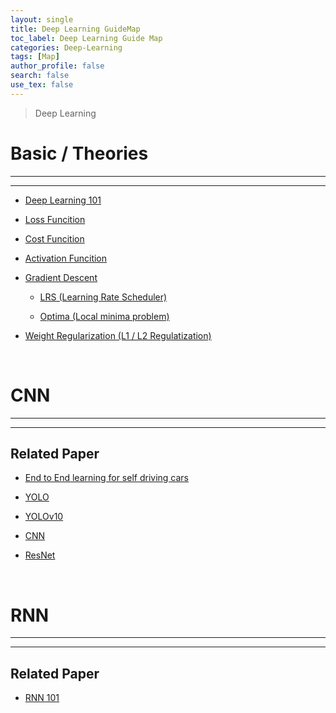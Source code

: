 ```yaml
---
layout: single
title: Deep Learning GuideMap
toc_label: Deep Learning Guide Map
categories: Deep-Learning
tags: [Map]
author_profile: false
search: false
use_tex: false
---
```


> Deep Learning

# Basic / Theories

<hr>
<hr>

- [Deep Learning 101]({{site.url}}/deep-learning/deep-learning-101)

- [Loss Funcition]({{site.url}}/deep-learning/loss-function)

- [Cost Funcition]({{site.url}}/deep-learning/cost-function)

- [Activation Funcition]({{site.url}}/deep-learning/activation-function)

- [Gradient Descent]({{site.url}}/machine-learning/gradient-descent)

    - [LRS (Learning Rate Scheduler)]({{site.url}}/machine-learning/learning-rate-scheduler)

    - [Optima (Local minima problem)]({{site.url}}/machine-learning/optima)

- [Weight Regularization (L1 / L2 Regulatization)]({{site.url}}/machine-learning/weight-regularization)

<br>

# CNN

<hr>
<hr>

## Related Paper

- [End to End learning for self driving cars]({{site.url}}/deep-learning/end2end-learning-for-self-dirving-cars)

- [YOLO]({{site.url}}/deep-learning/yolo)

- [YOLOv10]({{site.url}}/deep-learning/yolo-v10)

- [CNN]({{site.url}}/deep-learning/cnn)

- [ResNet]({{site.url}}/deep-learning/resnet)


<br>

# RNN

<hr>
<hr>

## Related Paper

- [RNN 101]({{site.url}}/deep-learning/rnn-101)

<br>

